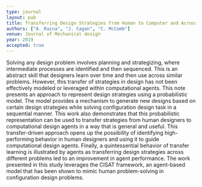 ```yaml
---
type: journal
layout: pub
title: Transferring Design Strategies from Human to Computer and Across Design Problems
authors: ["A. Raina", "J. Cagan", "C. McComb"]
venue: Journal of Mechanical design
year: 2019
accepted: true
---
```

Solving any design problem involves planning and strategizing, where intermediate processes are identified and then sequenced. This is an abstract skill that designers learn over time and then use across similar problems. However, this transfer of strategies in design has not been effectively modeled or leveraged within computational agents. This note presents an approach to represent design strategies using a probabilistic model. The model provides a mechanism to generate new designs based on certain design strategies while solving configuration design task in a sequential manner. This work also demonstrates that this probabilistic representation can be used to transfer strategies from human designers to computational design agents in a way that is general and useful. This transfer-driven approach opens up the possibility of identifying high-performing behavior in human designers and using it to guide computational design agents. Finally, a quintessential behavior of transfer learning is illustrated by agents as transferring design strategies across different problems led to an improvement in agent performance. The work presented in this study leverages the CISAT framework, an agent-based model that has been shown to mimic human problem-solving in configuration design problems.
